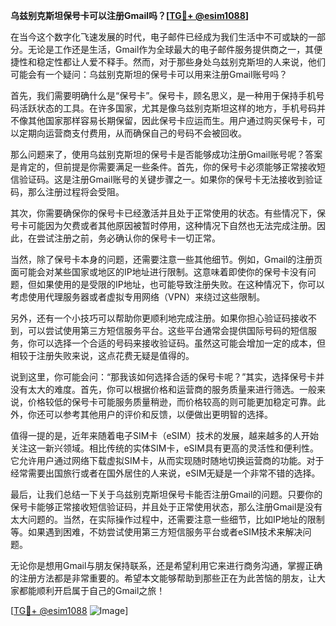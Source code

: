 **乌兹别克斯坦保号卡可以注册Gmail吗？[[TG💪+ @esim1088](https://t.me/s/esim1088)]**

在当今这个数字化飞速发展的时代，电子邮件已经成为我们生活中不可或缺的一部分。无论是工作还是生活，Gmail作为全球最大的电子邮件服务提供商之一，其便捷性和稳定性都让人爱不释手。然而，对于那些身处乌兹别克斯坦的人来说，他们可能会有一个疑问：乌兹别克斯坦的保号卡可以用来注册Gmail账号吗？

首先，我们需要明确什么是“保号卡”。保号卡，顾名思义，是一种用于保持手机号码活跃状态的工具。在许多国家，尤其是像乌兹别克斯坦这样的地方，手机号码并不像其他国家那样容易长期保留，因此保号卡应运而生。用户通过购买保号卡，可以定期向运营商支付费用，从而确保自己的号码不会被回收。

那么问题来了，使用乌兹别克斯坦的保号卡是否能够成功注册Gmail账号呢？答案是肯定的，但前提是你需要满足一些条件。首先，你的保号卡必须能够正常接收短信验证码。这是注册Gmail账号的关键步骤之一。如果你的保号卡无法接收到验证码，那么注册过程将会受阻。

其次，你需要确保你的保号卡已经激活并且处于正常使用的状态。有些情况下，保号卡可能因为欠费或者其他原因被暂时停用，这种情况下自然也无法完成注册。因此，在尝试注册之前，务必确认你的保号卡一切正常。

当然，除了保号卡本身的问题，还需要注意一些其他细节。例如，Gmail的注册页面可能会对某些国家或地区的IP地址进行限制。这意味着即使你的保号卡没有问题，但如果使用的是受限的IP地址，也可能导致注册失败。在这种情况下，你可以考虑使用代理服务器或者虚拟专用网络（VPN）来绕过这些限制。

另外，还有一个小技巧可以帮助你更顺利地完成注册。如果你担心验证码接收不到，可以尝试使用第三方短信服务平台。这些平台通常会提供国际号码的短信服务，你可以选择一个合适的号码来接收验证码。虽然这可能会增加一定的成本，但相较于注册失败来说，这点花费无疑是值得的。

说到这里，你可能会问：“那我该如何选择合适的保号卡呢？”其实，选择保号卡并没有太大的难度。首先，你可以根据价格和运营商的服务质量来进行筛选。一般来说，价格较低的保号卡可能服务质量稍逊，而价格较高的则可能更加稳定可靠。此外，你还可以参考其他用户的评价和反馈，以便做出更明智的选择。

值得一提的是，近年来随着电子SIM卡（eSIM）技术的发展，越来越多的人开始关注这一新兴领域。相比传统的实体SIM卡，eSIM具有更高的灵活性和便利性。它允许用户通过网络下载虚拟SIM卡，从而实现随时随地切换运营商的功能。对于经常需要出国旅行或者在国外居住的人来说，eSIM无疑是一个非常不错的选择。

最后，让我们总结一下关于乌兹别克斯坦保号卡能否注册Gmail的问题。只要你的保号卡能够正常接收短信验证码，并且处于正常使用状态，那么注册Gmail是没有太大问题的。当然，在实际操作过程中，还需要注意一些细节，比如IP地址的限制等。如果遇到困难，不妨尝试使用第三方短信服务平台或者eSIM技术来解决问题。

无论你是想用Gmail与朋友保持联系，还是希望利用它来进行商务沟通，掌握正确的注册方法都是非常重要的。希望本文能够帮助到那些正在为此苦恼的朋友，让大家都能顺利开启属于自己的Gmail之旅！

[[TG💪+ @esim1088](https://t.me/s/esim1088) ![Image](https://i.postimg.cc/4NQfJmqS/Snipaste-2025-05-13-00-14-12.png)]
